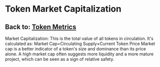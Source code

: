 # Token Market Capitalization

## Back to: [Token Metrics](token_metrics)

Market Capitalization: This is the total value of all tokens in circulation. It's calculated as:
Market Cap=Circulating Supply×Current Token Price
Market cap is a better indicator of a token's size and dominance than its price alone. A high market cap often suggests more liquidity and a more mature project, which can be seen as a sign of relative safety.



